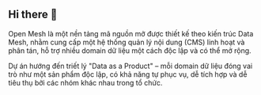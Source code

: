 ## Hi there 👋
Open Mesh là một nền tảng mã nguồn mở được thiết kế theo kiến trúc Data Mesh, nhằm cung cấp một hệ thống quản lý nội dung (CMS) linh hoạt và phân tán, hỗ trợ nhiều domain dữ liệu một cách độc lập và có thể mở rộng.

Dự án hướng đến triết lý "Data as a Product" – mỗi domain dữ liệu đóng vai trò như một sản phẩm độc lập, có khả năng tự phục vụ, dễ tích hợp và dễ tiêu thụ bởi các nhóm khác nhau trong tổ chức.
<!--

**Here are some ideas to get you started:**

🙋‍♀️ A short introduction - what is your organization all about?
🌈 Contribution guidelines - how can the community get involved?
👩‍💻 Useful resources - where can the community find your docs? Is there anything else the community should know?
🍿 Fun facts - what does your team eat for breakfast?
🧙 Remember, you can do mighty things with the power of [Markdown](https://docs.github.com/github/writing-on-github/getting-started-with-writing-and-formatting-on-github/basic-writing-and-formatting-syntax)
-->
